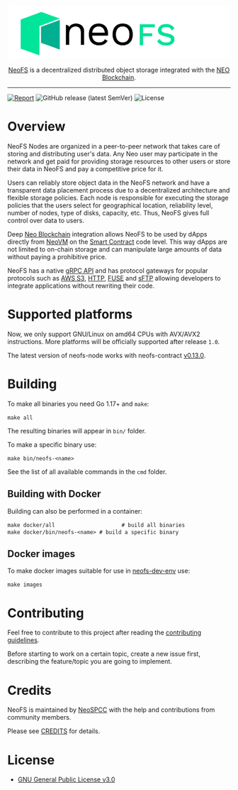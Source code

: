 <p align="center">
<img src="./.github/logo.svg" width="500px" alt="NeoFS">
</p>
<p align="center">
  <a href="https://fs.neo.org">NeoFS</a> is a decentralized distributed object storage integrated with the <a href="https://neo.org">NEO Blockchain</a>.
</p>

---
[![Report](https://goreportcard.com/badge/github.com/nspcc-dev/neofs-node)](https://goreportcard.com/report/github.com/nspcc-dev/neofs-node)
![GitHub release (latest SemVer)](https://img.shields.io/github/v/release/nspcc-dev/neofs-node?sort=semver)
![License](https://img.shields.io/github/license/nspcc-dev/neofs-node.svg?style=popout)

# Overview

NeoFS Nodes are organized in a peer-to-peer network that takes care of storing
and distributing user's data. Any Neo user may participate in the network and
get paid for providing storage resources to other users or store their data in
NeoFS and pay a competitive price for it.

Users can reliably store object data in the NeoFS network and have a transparent
data placement process due to a decentralized architecture and flexible storage
policies. Each node is responsible for executing the storage policies that the
users select for geographical location, reliability level, number of nodes, type
of disks, capacity, etc. Thus, NeoFS gives full control over data to users.

Deep [Neo Blockchain](https://neo.org) integration allows NeoFS to be used by
dApps directly from
[NeoVM](https://docs.neo.org/docs/en-us/basic/technology/neovm.html) on the
[Smart Contract](https://docs.neo.org/docs/en-us/intro/glossary.html)
code level. This way dApps are not limited to on-chain storage and can
manipulate large amounts of data without paying a prohibitive price.

NeoFS has a native [gRPC API](https://github.com/nspcc-dev/neofs-api) and has
protocol gateways for popular protocols such as [AWS
S3](https://github.com/nspcc-dev/neofs-s3-gw),
[HTTP](https://github.com/nspcc-dev/neofs-http-gw),
[FUSE](https://wikipedia.org/wiki/Filesystem_in_Userspace) and
[sFTP](https://en.wikipedia.org/wiki/SSH_File_Transfer_Protocol) allowing
developers to integrate applications without rewriting their code.

# Supported platforms

Now, we only support GNU/Linux on amd64 CPUs with AVX/AVX2 instructions. More
platforms will be officially supported after release `1.0`.

The latest version of neofs-node works with neofs-contract 
[v0.13.0](https://github.com/nspcc-dev/neofs-contract/releases/tag/v0.13.0).

# Building

To make all binaries you need Go 1.17+ and `make`:
```
make all
```
The resulting binaries will appear in `bin/` folder.

To make a specific binary use:
```
make bin/neofs-<name>
```
See the list of all available commands in the `cmd` folder.

## Building with Docker

Building can also be performed in a container:
```
make docker/all                     # build all binaries
make docker/bin/neofs-<name> # build a specific binary
```

## Docker images

To make docker images suitable for use in [neofs-dev-env](https://github.com/nspcc-dev/neofs-dev-env/) use:
```
make images
```

# Contributing

Feel free to contribute to this project after reading the [contributing
guidelines](CONTRIBUTING.md).

Before starting to work on a certain topic, create a new issue first, describing
the feature/topic you are going to implement.

# Credits

NeoFS is maintained by [NeoSPCC](https://nspcc.ru) with the help and
contributions from community members.

Please see [CREDITS](CREDITS.md) for details.

# License

- [GNU General Public License v3.0](LICENSE)
